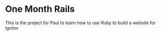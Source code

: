 # One Month Rails

This is the project for Paul to learn how to use Ruby to build a website for Ignitor.  

